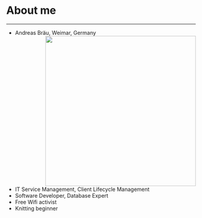 # About me
<style type="text/css">
li { text-align: left; }
</style>

----

* Andreas Bräu, Weimar, Germany <img src="/slides/media/475px-Cats.jpg" height=400 align="right" style="margin-left: 100px">
* IT Service Management, Client Lifecycle Management
* Software Developer, Database Expert
* Free Wifi activist
* Knitting beginner
